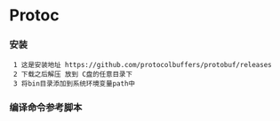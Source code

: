 # Protoc

### 安装
``` 
 1 这是安装地址 https://github.com/protocolbuffers/protobuf/releases
 2 下载之后解压 放到 C盘的任意目录下
 3 将bin目录添加到系统环境变量path中
```
### 编译命令参考脚本